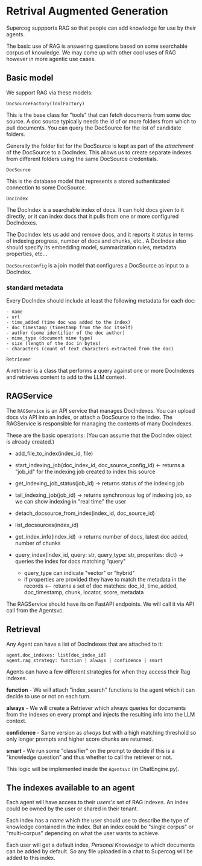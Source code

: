 # Retrival Augmented Generation

Supercog suppports RAG so that people can add knowledge for use by their agents.

The basic use of RAG is answering questions based on some searchable corpus of knowledge.
We may come up with other cool uses of RAG however in more agentic use cases.

## Basic model

We support RAG via these models:

`DocSourceFactory(ToolFactory)`

This is the base class for "tools" that can fetch documents from some doc source.
A doc source typically needs the id of or more folders from which to pull documents.
You can query the DocSource for the list of candidate folders.

Generally the folder list for the DocSource is kept as part of the _attachment_ of
the DocSource to a DocIndex. This allows us to create separate indexes from different
folders using the same DocSource credentials.

`DocSource`

This is the database model that represents a stored authenticated connection to some
DocSource.

`DocIndex`

The DocIndex is a searchable index of docs. It can hold docs given to it directly, or it can
index docs that it pulls from one or more configured DocIndexes.

The DocIndex lets us add and remove docs, and it reports it status in terms of indexing
progress, number of docs and chunks, etc.. A DocIndex also should specify its embedding
model, summarization rules, metadata properties, etc...

`DocSourceConfig` is a join model that configures a DocSource as input to a DocIndex.


### standard metadata

Every DocIndex should include at least the following metadata for each doc:

    - name
    - url
    - time_added (time doc was added to the index)
    - doc_timestamp (timestamp from the doc itself)
    - author (some identifier of the doc author)
    - mime_type (document mime type)
    - size (length of the doc in bytes)
    - characters (count of text characters extracted from the doc)

`Retriever`

A retriever is a class that performs a query against one or more DocIndexes and retrieves
content to add to the LLM context.

## RAGService

The `RAGService` is an API service that manages DocIndexes. You can upload docs via
API into an index, or attach a DocSource to the index. The RAGService is responsible
for managing the contents of many DocIndexes.

These are the basic operations:
(You can assume that the DocIndex object is already created.)

- add_file_to_index(index_id, file)
- start_indexing_job(doc_index_id, doc_source_config_id)
  <- returns a "job_id" for the indexing job created to index this source
- get_indexing_job_status(job_id)
    -> returns status of the indexing job
- tail_indexing_job(job_id)
    -> returns synchronous log of indexing job, so we can show indexing in "real time" the user
- detach_docsource_from_index(index_id, doc_source_id)
- list_docsources(index_id)
- get_index_info(index_id)
    -> returns number of docs, latest doc added, number of chunks

- query_index(index_id, query: str, query_type: str, properites: dict)
    -> queries the index for docs matching "query"
    - query_type can indicate "vector" or "hybrid"
    - if properties are provided they have to match the metadata in the records
  <-- returns a set of doc matches:
        doc_id, time_added, doc_timestamp, chunk, locator, score, metadata


The RAGService should have its on FastAPI endpoints. We will call it via API call
from the Agentsvc.

## Retrieval

Any Agent can have a list of DocIndexes that are attached to it:

    agent.doc_indexes: list[doc_index_id]
    agent.rag_strategy: function | always | confidence | smart

Agents can have a few different strategies for when they access their Rag indexes.

**function**    - We will attach "index_search" functions to the agent which it can
decide to use or not on each turn.

**always**      - We will create a Retriever which always queries for documents from the indexes
on every prompt and injects the resulting info into the LLM context.

**confidence**    - Same version as _always_ but with a high matching threshold so only
longer prompts and higher score chunks are returned.

**smart**       - We run some "classifier" on the prompt to decide if this is a "knowledge question"
and thus whether to call the retriever or not.

This logic will be implemented inside the `Agentsvc` (in ChatEngine.py).

## The indexes available to an agent

Each agent will have access to their _users's_ set of RAG indexes. An index could be
owned by the user or shared in their tenant.

Each index has a _name_ which the user should use to describe the type of knowledge 
contained in the index. But an index could be "single corpus" or "multi-corpus" depending
on what the user wants to achieve.

Each user will get a default index, _Personal Knowledge_ to which documents can be added
by default. So any file uploaded in a chat to Supercog will be added to this index.



